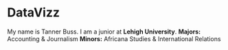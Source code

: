 # DataVizz
My name is Tanner Buss.
I am a junior at **Lehigh University**.
**Majors:** Accounting & Journalism
**Minors:** Africana Studies & International Relations

